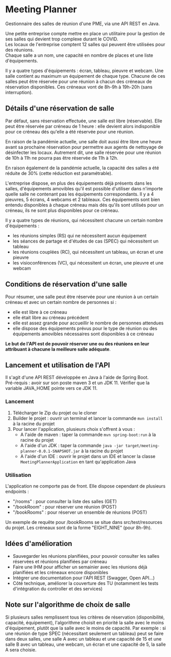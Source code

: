 # Meeting Planner
Gestionnaire des salles de réunion d'une PME, via une API REST en Java.

Une petite entreprise compte mettre en place un utilitaire pour la gestion de ses salles qui devient trop complexe durant le COVID.  
Les locaux de l'entreprise comptent 12 salles qui peuvent être utilisées pour des réunions.  
Chaque salle a un nom, une capacité en nombre de places et une liste d'équipements.  

Il y a quatre types d'équipements : écran, tableau, pieuvre et webcam. Une salle contient au maximum un équipement de chaque type.
Chacune de ces salles peut être réservée pour une réunion à chacun des créneaux de réservation disponibles. Ces créneaux vont de 8h-9h à 19h-20h (sans interruption).

## Détails d'une réservation de salle

Par défaut, sans réservation effectuée, une salle est libre (réservable).
Elle peut être réservée par créneau de 1 heure : elle devient alors indisponible pour ce créneau dés qu'elle a été réservée pour une réunion.

En raison de la pandémie actuelle, une salle doit aussi être libre une heure avant sa prochaine réservation pour permettre aux agents de nettoyage de désinfecter les locaux.
Autrement dit, une salle réservée pour une réunion de 10h à 11h ne pourra pas être réservée de 11h à 12h.

En raison également de la pandémie actuelle, la capacité des salles a été réduite de 30% (cette réduction est paramétrable). 

L'entreprise dispose, en plus des équipements déjà présents dans les salles, d'équipements amovibles qu'il est possible d'utiliser dans n'importe quelle salle ne contenant pas les 
équipements correspondants. Il y a 4 pieuvres, 5 écrans, 4 webcams et 2 tableaux. Ces équipements sont bien entendu disponibles à chaque créneau mais dés qu'ils sont utilisés pour 
un créneau, ils ne sont plus disponibles pour ce créneau.

Il y a quatre types de réunions, qui nécessitent chacune un certain nombre d'équipements : 
- les réunions simples (RS) qui ne nécessitent aucun équipement
- les séances de partage et d'études de cas (SPEC) qui nécessitent un tableau
- les réunions couplées (RC), qui nécessitent un tableau, un écran et une pieuvre
- les visioconférences (VC), qui nécessitent un écran, une pieuvre et une webcam

## Conditions de réservation d'une salle

Pour résumer, une salle peut être réservée pour une réunion à un certain créneau et avec un certain nombre de personnes si : 

- elle est libre à ce créneau
- elle était libre au créneau précédent
- elle est assez grande pour accueillir le nombre de personnes attendues
- elle dispose des équipements prévus pour le type de réunion ou des équipements amovibles nécessaires sont disponibles à ce créneau

**Le but de l'API est de pouvoir réserver une ou des réunions en leur attribuant à chacune la meilleure salle adéquate**.

## Lancement et utilisation de l'API

Il s'agit d'une API REST développée en Java à l'aide de Spring Boot.  
Pré-requis : avoir sur son poste maven 3 et un JDK 11. Vérifier que la variable JAVA_HOME pointe vers ce JDK 11.

### Lancement

1) Télécharger le Zip du projet ou le cloner
2) Builder le projet : ouvrir un terminal et lancer la commande `mvn install` à la racine du projet
3) Pour lancer l'application, plusieurs choix s'offrent à vous : 
    - A l'aide de maven : taper la commande `mvn spring-boot:run` à la racine du projet
    - A l'aide d'un JDK : taper la commande `java -jar target/meeting-planner-0.0.1-SNAPSHOT.jar` à la racine du projet
    - A l'aide d'un IDE : ouvrir le projet dans un IDE et lancer la classe `MeetingPlannerApplication` en tant qu'application Java

### Utilisation

L'application ne comporte pas de front. Elle dispose cependant de plusieurs endpoints : 

- "/rooms" : pour consulter la liste des salles (GET)
- "/bookRoom" : pour réserver une réunion (POST)
- "/bookRooms" : pour réserver un ensemble de réunions (POST)

Un exemple de requête pour /bookRooms se situe dans src/test/resources du projet. Les créneaux sont de la forme "EIGHT_NINE" (pour 8h-9h).

## Idées d'amélioration

- Sauvegarder les réunions planifiées, pour pouvoir consulter les salles réservées et réunions planifiées par créneau
- Faire une IHM pour afficher un semainier avec les réunions déjà planifiées et les créneaux encore disponibles
- Intégrer une documentation pour l'API REST (Swagger, Open API...)
- Côté technique, améliorer la couverture des TU (notamment les tests d'intégration du controller et des services)

## Note sur l'algorithme de choix de salle

Si plusieurs salles remplissent tous les critères de réservation (disponibilité, capacité, équipement), l'algorithme choisit en priorité la salle avec le moins d'équipement, plutôt que la salle avec le moins de capacité.
Par exemple : si une réunion de type SPEC (nécessitant seulement un tableau) peut se faire dans deux salles, une salle A avec un tableau et une capacité de 15 et une salle B avec un tableau, une webcam, un écran et une capacité de 5, la salle A sera choisie.
